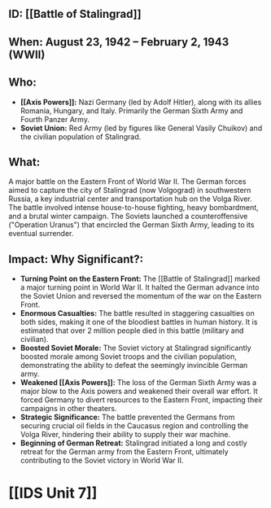 ## ID: [[Battle of Stalingrad]]

## When: August 23, 1942 – February 2, 1943 (WWII)

## Who:
* **[[Axis Powers]]:** Nazi Germany (led by Adolf Hitler), along with its allies Romania, Hungary, and Italy. Primarily the German Sixth Army and Fourth Panzer Army.
* **Soviet Union:** Red Army (led by figures like General Vasily Chuikov) and the civilian population of Stalingrad.

## What:

A major battle on the Eastern Front of World War II. The German forces aimed to capture the city of Stalingrad (now Volgograd) in southwestern Russia, a key industrial center and transportation hub on the Volga River. The battle involved intense house-to-house fighting, heavy bombardment, and a brutal winter campaign. The Soviets launched a counteroffensive ("Operation Uranus") that encircled the German Sixth Army, leading to its eventual surrender.

## Impact: Why Significant?:

* **Turning Point on the Eastern Front:** The [[Battle of Stalingrad]] marked a major turning point in World War II. It halted the German advance into the Soviet Union and reversed the momentum of the war on the Eastern Front.
* **Enormous Casualties:** The battle resulted in staggering casualties on both sides, making it one of the bloodiest battles in human history. It is estimated that over 2 million people died in this battle (military and civilian).
* **Boosted Soviet Morale:** The Soviet victory at Stalingrad significantly boosted morale among Soviet troops and the civilian population, demonstrating the ability to defeat the seemingly invincible German army.
* **Weakened [[Axis Powers]]:** The loss of the German Sixth Army was a major blow to the Axis powers and weakened their overall war effort. It forced Germany to divert resources to the Eastern Front, impacting their campaigns in other theaters.
* **Strategic Significance:** The battle prevented the Germans from securing crucial oil fields in the Caucasus region and controlling the Volga River, hindering their ability to supply their war machine.
* **Beginning of German Retreat:** Stalingrad initiated a long and costly retreat for the German army from the Eastern Front, ultimately contributing to the Soviet victory in World War II.

# [[IDS Unit 7]]